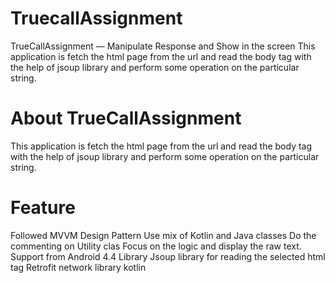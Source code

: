 # TruecallAssignment

TrueCallAssignment — Manipulate Response and Show in the screen This application is fetch the html page from the url and read the body tag with the help of jsoup library and perform some operation on the particular string.

# About TrueCallAssignment
This application is fetch the html page from the url and read the body tag with the help of jsoup library and perform some operation on the particular string.

# Feature
Followed MVVM Design Pattern
Use mix of Kotlin and Java classes
Do the commenting on Utility clas
Focus on the logic and display the raw text.
Support from Android 4.4
Library
Jsoup library for reading the selected html tag
Retrofit network library
kotlin
